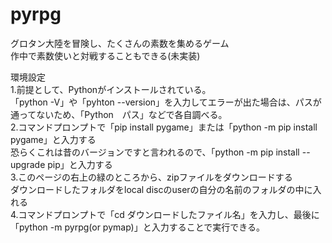 # pyrpg
グロタン大陸を冒険し、たくさんの素数を集めるゲーム<br>
作中で素数使いと対戦することもできる(未実装)

環境設定<br>
1.前提として、Pythonがインストールされている。<br>
  「python -V」や「pyhton --version」を入力してエラーが出た場合は、パスが通ってないため、「Python　パス」などで各自調べる。<br>
2.コマンドプロンプトで「pip install pygame」または「python -m pip install pygame」と入力する<br>
  恐らくこれは昔のバージョンですと言われるので、「python -m pip install --upgrade pip」と入力する<br>
3.このページの右上の緑のところから、zipファイルをダウンロードする<br>
  ダウンロードしたフォルダをlocal discのuserの自分の名前のフォルダの中に入れる<br>
4.コマンドプロンプトで「cd ダウンロードしたファイル名」を入力し、最後に「python -m pyrpg(or pymap)」と入力することで実行できる。<br>
